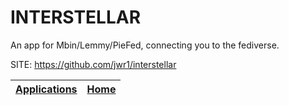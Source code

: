# INTERSTELLAR

 An app for Mbin/Lemmy/PieFed, connecting you to the fediverse.

 SITE: https://github.com/jwr1/interstellar

 | [Applications](https://portable-linux-apps.github.io/apps.html) | [Home](https://portable-linux-apps.github.io)
 | --- | --- |
